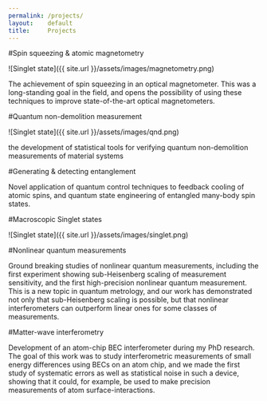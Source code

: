 ```yaml
---
permalink: /projects/
layout:    default
title:     Projects
---
```


#Spin squeezing & atomic magnetometry

![Singlet state]({{ site.url }}/assets/images/magnetometry.png)

The achievement of spin squeezing in an optical magnetometer. This was a long-standing goal in the field, and opens the possibility of using these techniques to improve state-of-the-art optical magnetometers.

#Quantum non-demolition measurement

![Singlet state]({{ site.url }}/assets/images/qnd.png)

the development of statistical tools for verifying quantum non-demolition measurements of material systems

#Generating & detecting entanglement

Novel application of quantum control techniques to feedback cooling of atomic spins, and quantum state engineering of entangled many-body spin states.

#Macroscopic Singlet states

![Singlet state]({{ site.url }}/assets/images/singlet.png)

#Nonlinear quantum measurements

Ground breaking studies of nonlinear quantum measurements, including the first experiment showing sub-Heisenberg scaling of measurement sensitivity, and the first high-precision nonlinear quantum measurement. This is a new topic in quantum metrology, and our work has demonstrated not only that sub-Heisenberg scaling is possible, but that nonlinear interferometers can outperform linear ones for some classes of measurements.

#Matter-wave interferometry

Development of an atom-chip BEC interferometer during my PhD research. The goal of this work was to study interferometric measurements of small energy differences using BECs on an atom chip, and we made the first study of systematic errors as well as statistical noise in such a device, showing that it could, for example, be used to make precision measurements of atom surface-interactions.